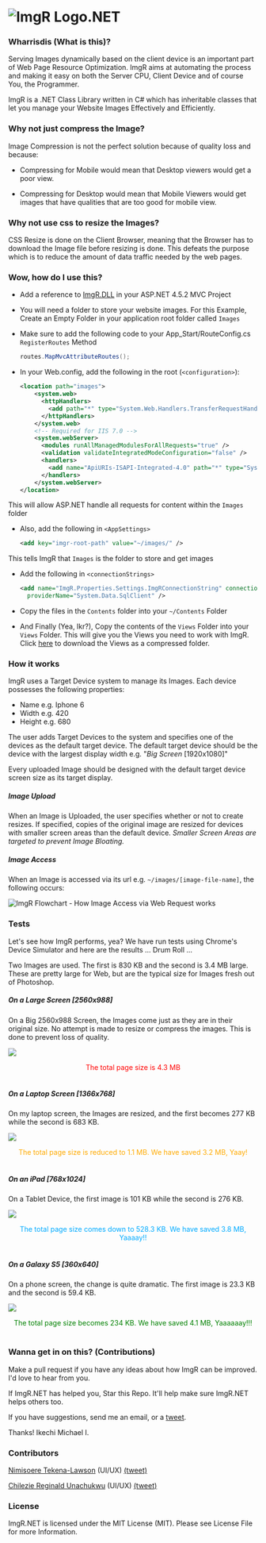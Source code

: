 ﻿# ![ImgR Logo](https://github.com/mykeels/ImgR/blob/master/ImgR/Content/logo.png?raw=true).NET

### Wharrisdis (What is this)?
Serving Images dynamically based on the client device is an important part of Web Page Resource Optimization. ImgR aims at automating the process and making it easy on both the Server CPU, Client Device and of course You, the Programmer.

ImgR is a .NET Class Library written in C# which has inheritable classes that let you manage your Website Images Effectively and Efficiently.

### Why not just compress the Image?
Image Compression is not the perfect solution because of quality loss and because:

-   Compressing for Mobile would mean that Desktop viewers would get a poor view.

-   Compressing for Desktop would mean that Mobile Viewers would get images that have qualities that are too good for mobile view.

### Why not use css to resize the Images?
CSS Resize is done on the Client Browser, meaning that the Browser has to download the Image file before resizing is done. This defeats the purpose which is to reduce the amount of data traffic needed by the web pages.

### Wow, how do I use this?
-   Add a reference to [ImgR.DLL](https://github.com/mykeels/ImgR/blob/master/ImgR/bin/Debug/ImgR.dll?raw=true) in your ASP.NET 4.5.2 MVC Project

-   You will need a folder to store your website images. For this Example, Create an Empty Folder in your application root folder called `Images`

<!---   Create a class in your `Controllers` Folder called `ImagesController`
-   Make `ImagesController` inherit from `ImgR.ImagesController` e.g.   
    ```cs
    public class ImagesController : ImgR.ImagesController { }
    ```

-   Create another class in your `Controllers/API` Folder also called `ImagesController`, and make it inherit from `ImgR.Api.ImagesController` e.g.
    ```cs
    public class ImagesController : ImgR.Api.ImagesController { }
    ```-->

-   Make sure to add the following code to your App_Start/RouteConfig.cs `RegisterRoutes` Method

    ```cs
    routes.MapMvcAttributeRoutes();
    ```

-   In your Web.config, add the following in the root (`<configuration>`):

    ```xml
    <location path="images">
        <system.web>
          <httpHandlers>
            <add path="*" type="System.Web.Handlers.TransferRequestHandler" verb="GET,HEAD,POST,DEBUG,PUT,DELETE,PATCH,OPTIONS" />
          </httpHandlers>
        </system.web>
        <!-- Required for IIS 7.0 -->
        <system.webServer>
          <modules runAllManagedModulesForAllRequests="true" />
          <validation validateIntegratedModeConfiguration="false" />
          <handlers>
            <add name="ApiURIs-ISAPI-Integrated-4.0" path="*" type="System.Web.Handlers.TransferRequestHandler" verb="GET,HEAD,POST,DEBUG,PUT,DELETE,PATCH,OPTIONS" preCondition="integratedMode,runtimeVersionv4.0" />
          </handlers>
        </system.webServer>
    </location>
    ```
This will allow ASP.NET handle all requests for content within the `Images` folder

-   Also, add the following in `<AppSettings>`
    ```xml
    <add key="imgr-root-path" value="~/images/" />
    ```
This tells ImgR that `Images` is the folder to store and get images

-   Add the following in `<connectionStrings>`
    ```xml
    <add name="ImgR.Properties.Settings.ImgRConnectionString" connectionString="Data Source=DB Server Name;Initial Catalog=DB Name;User ID=DB Username;Password=DB password"
      providerName="System.Data.SqlClient" />
    ```

-   Copy the files in the `Contents` folder into your `~/Contents` Folder

-   And Finally (Yea, Ikr?), Copy the contents of the `Views` Folder into your `Views` Folder. This will give you the Views you need to work with ImgR. Click [here](https://github.com/mykeels/ImgR/blob/master/ImgR/Views/Images.zip?raw=true) to download the Views as a compressed folder.

### How it works
ImgR uses a Target Device system to manage its Images. Each device possesses the following properties:
-   Name e.g. Iphone 6
-   Width e.g. 420
-   Height e.g. 680

The user adds Target Devices to the system and specifies one of the devices as the default target device. The default target device should be the device with the largest display width e.g. "*Big Screen* [1920x1080]"

Every uploaded Image should be designed with the default target device screen size as its target display.

##### Image Upload

When an Image is Uploaded, the user specifies whether or not to create resizes. If specified, copies of the original image are resized for devices with smaller screen areas than the default device. _Smaller Screen Areas are targeted to prevent Image Bloating._

##### Image Access

When an Image is accessed via its url e.g. `~/images/[image-file-name]`, the following occurs:

![ImgR Flowchart - How Image Access via Web Request works](https://raw.githubusercontent.com/mykeels/ImgR/master/ImgR/Misc/ImgR-Flowchart.png)

### Tests
Let's see how ImgR performs, yea? We have run tests using Chrome's Device Simulator and here are the results ... Drum Roll ...

Two Images are used. The first is 830 KB and the second is 3.4 MB large. These are pretty large for Web, but are the typical size for Images fresh out of Photoshop. 

##### On a Large Screen [2560x988]
On a Big 2560x988 Screen, the Images come just as they are in their original size. No attempt is made to resize or compress the images. This is done to prevent loss of quality. 

![](https://raw.githubusercontent.com/mykeels/ImgR/master/ImgR/Misc/Test-No-Resize.png)

<center><span style='color: red'>The total page size is 4.3 MB</span></center>

<br>

##### On a Laptop Screen [1366x768]
On my laptop screen, the Images are resized, and the first becomes 277 KB while the second is 683 KB. 

![](https://raw.githubusercontent.com/mykeels/ImgR/master/ImgR/Misc/Test-Resize-1366.png)

<center><span style='color: #FFAA00'>The total page size is reduced to 1.1 MB. We have saved 3.2 MB, Yaay!</span></center>

<br>

##### On an iPad [768x1024]
On a Tablet Device, the first image is 101 KB while the second is 276 KB.

![](https://raw.githubusercontent.com/mykeels/ImgR/master/ImgR/Misc/Test-Resize-768.png)

<center><span style='color: #00AAFF'>The total page size comes down to 528.3 KB. We have saved 3.8 MB, Yaaaay!!</span></center>

<br>

##### On a Galaxy S5 [360x640]
On a phone screen, the change is quite dramatic. The first image is 23.3 KB and the second is 59.4 KB.

![](https://raw.githubusercontent.com/mykeels/ImgR/master/ImgR/Misc/Test-Resize-360.png)

<center><span style='color: green'>The total page size becomes 234 KB. We have saved 4.1 MB, Yaaaaaay!!!</span></center>

<br>

### Wanna get in on this? (Contributions)
Make a pull request if you have any ideas about how ImgR can be improved. I'd love to hear from you. 

If ImgR.NET has helped you, Star this Repo. It'll help make sure ImgR.NET helps others too.

If you have suggestions, send me an email, or a [tweet](https://twitter.com/mykeels).

Thanks! Ikechi Michael I.

### Contributors
[Nimisoere Tekena-Lawson](https://github.com/nimisoere) (UI/UX) [(tweet)](https://twitter.com/nimimccool)

[Chilezie Reginald Unachukwu](https://github.com/chilas) (UI/UX) [(tweet)](https://twitter.com/iamchilas)

### License

ImgR.NET is licensed under the MIT License (MIT). Please see License File for more Information.